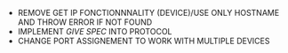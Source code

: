 - REMOVE GET IP FONCTIONNNALITY (DEVICE)/USE ONLY HOSTNAME AND THROW ERROR IF NOT FOUND
- IMPLEMENT *GIVE SPEC* INTO PROTOCOL
- CHANGE PORT ASSIGNEMENT TO WORK WITH MULTIPLE DEVICES